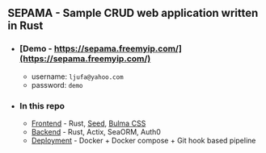 ## SEPAMA - Sample CRUD web application written in Rust
 
- ### [Demo - https://sepama.freemyip.com/](https://sepama.freemyip.com/)
  - username: `ljufa@yahoo.com`
  - password: `demo`

- ### In this repo
  - [Frontend](web_ui) - Rust, [Seed](https://github.com/seed-rs/seed), [Bulma CSS](https://bulma.io/)
  - [Backend](backend) - Rust, Actix, SeaORM, Auth0 
  - [Deployment](deployment) - Docker + Docker compose + Git hook based pipeline
